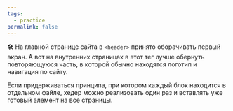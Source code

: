 ```yaml
---
tags:
  - practice
permalink: false
---
```


🛠 На главной странице сайта в `<header>` принято оборачивать первый экран. А вот на внутренних страницах в этот тег лучше обернуть повторяющуюся часть, в которой обычно находятся логотип и навигация по сайту.

Если придерживаться принципа, при котором каждый блок находится в отдельном файле, хедер можно реализовать один раз и вставлять уже готовый элемент на все страницы.
